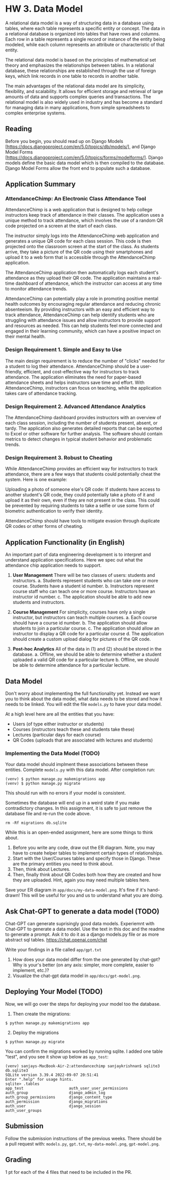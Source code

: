# HW 3. Data Model
A relational data model is a way of structuring data in a database using tables, where each table represents a specific entity or concept. The data in a relational database is organized into tables that have rows and columns. Each row in a table represents a single record or instance of the entity being modeled, while each column represents an attribute or characteristic of that entity.

The relational data model is based on the principles of mathematical set theory and emphasizes the relationships between tables. In a relational database, these relationships are established through the use of foreign keys, which link records in one table to records in another table.

The main advantages of the relational data model are its simplicity, flexibility, and scalability. It allows for efficient storage and retrieval of large amounts of data and supports complex queries and transactions. The relational model is also widely used in industry and has become a standard for managing data in many applications, from simple spreadsheets to complex enterprise systems.

## Reading
Before you begin, you should read up on Django Models [https://docs.djangoproject.com/en/5.0/topics/db/models/], and Django Model Forms [https://docs.djangoproject.com/en/5.0/topics/forms/modelforms/].
Django models define the basic data model which is then compiled to the database. Django Model Forms allow the front end to populate such a database.

## Application Summary

### AttendanceChimp: An Electronic Class Attendance Tool
AttendanceChimp is a web application that is designed to help college instructors keep track of attendance in their classes. The application uses a unique method to track attendance, which involves the use of a random QR code projected on a screen at the start of each class.

The instructor simply logs into the AttendanceChimp web application and generates a unique QR code for each class session. This code is then projected onto the classroom screen at the start of the class. As students arrive, they take a picture of the QR code using their smartphones and upload it to a web form that is accessible through the AttendanceChimp application.

The AttendanceChimp application then automatically logs each student's attendance as they upload their QR code. The application maintains a real-time dashboard of attendance, which the instructor can access at any time to monitor attendance trends.

AttendanceChimp can potentially play a role in promoting positive mental health outcomes by encouraging regular attendance and reducing chronic absenteeism. By providing instructors with an easy and efficient way to track attendance, AttendanceChimp can help identify students who are struggling with attendance issues and allow instructors to provide support and resources as needed. This can help students feel more connected and engaged in their learning community, which can have a positive impact on their mental health.

### Design Requirement 1. Simple and Easy to Use
The main design requirement is to reduce the number of "clicks" needed for a student to log their attendance. AttendanceChimp should be a user-friendly, efficient, and cost-effective way for instructors to track attendance. The application eliminates the need for paper-based attendance sheets and helps instructors save time and effort. With AttendanceChimp, instructors can focus on teaching, while the application takes care of attendance tracking.

### Design Requirement 2. Advanced Attendance Analytics
The AttendanceChimp dashboard provides instructors with an overview of each class session, including the number of students present, absent, or tardy. The application also generates detailed reports that can be exported to Excel or other software for further analysis. The software should contain metrics to detect changes in typical student behavior and problematic trends.

### Design Requirement 3. Robust to Cheating
While AttendanceChimp provides an efficient way for instructors to track attendance, there are a few ways that students could potentially cheat the system. Here is one example:

Uploading a photo of someone else's QR code: If students have access to another student's QR code, they could potentially take a photo of it and upload it as their own, even if they are not present in the class. This could be prevented by requiring students to take a selfie or use some form of biometric authentication to verify their identity.

AttendanceChimp should have tools to mitigate evasion through duplicate QR codes or other forms of cheating.

## Application Functionality (in English)
An important part of data engineering development is to interpret and understand application specifications. Here we spec out what the attendance chip application needs to support.

1. **User Management** There will be two classes of users: students and instructors. 
   a. Students represent students who can take one or more course. Students have a student id number.
   b. Instructors represent course staff who can teach one or more course. Instructors have an instructor id number.
   c. The application should be able to add new students and instructors.
   
2. **Course Management** For simplicity, courses have only a single instructor, but instructors can teach multiple courses.
   a. Each course should have a course id number.
   b. The application should allow students to join a particular course.
   c. The application should allow an instructor to display a QR code for a particular course
   d. The application should create a custom upload dialog for pictures of the QR code.

3. **Post-hoc Analytics** All of the data in (1) and (2) should be stored in the database.
   a. Offline, we should be able to determine whether a student uploaded a valid QR code for a particular lecture
   b. Offline, we should be able to determine attendance for a particular lecture.

## Data Model
Don't worry about implementing the full functionality yet. Instead we want you to think about the data model, what data needs to be stored and how it needs to be linked. You will edit the file `models.py` to have your data model. 

At a high level here are all the entities that you have:
* Users (of type either instructor or students)
* Courses (instructors teach these and students take these)
* Lectures (particular days for each course)
* QR Codes (uploads that are associated with lectures and students)

### Implementing the Data Model (TODO)
Your data model should implment these associations between these entities. Complete `models.py` with this data model. After completion run:
```
(venv) $ python manage.py makemigrations app
(venv) $ python manage.py migrate
```
This should run with no errors if your model is consistent. 

Sometimes the database will end up in a weird state if you make contradictory changes. In this assignment, it is safe to just remove the database file and re-run the code above.
```
rm -Rf migrations db.sqlite 
```

While this is an open-ended assignment, here are some things to think about.

1. Before you write any code, draw out the ER diagram. Note, you may have to create helper tables to implement certain types of relationships.
2. Start with the User/Courses tables and specify those in Django. These are the primary entities you need to think about.
3. Then, think about Lectures.
4. Then, finally think about QR Codes both how they are created and how they are uploaded. Hint, again you may need multiple tables here.
   
Save your ER diagram in `app/docs/my-data-model.png`. It's fine if it's hand-drawn! This will be useful for you and us to understand what you are doing.

## Ask Chat-GPT to generate a data model (TODO)
Chat-GPT can generate suprisingly good data models. Experiemnt with Chat-GPT to generate a data model. Use the text in this doc and the readme to generate a prompt. Ask it to do it as a django models.py file or as more abstract sql tables.
https://chat.openai.com/chat

Write your findings in a file called `app/gpt.txt`
1. How does your data model differ from the one generated by chat-gpt? Why is your's better (on any axis: simpler, more complete, easier to implement, etc.)?
2. Visualize the chat-gpt data model in `app/docs/gpt-model.png`.

## Deploying Your Model (TODO)
Now, we will go over the steps for deploying your model too the database.

1. Then create the migrations:
```
$ python manage.py makemigrations app
```

2. Deploy the migrations
```
$ python manage.py migrate
```

You can confirm the migrations worked by running sqlite. I added one table "test", and you see it show up below as `app_test`:
```
(venv) sanjays-MacBook-Air-2:attendancechimp sanjaykrishnan$ sqlite3 db.sqlite3 
SQLite version 3.39.4 2022-09-07 20:51:41
Enter ".help" for usage hints.
sqlite> .tables
app_test                    auth_user_user_permissions
auth_group                  django_admin_log          
auth_group_permissions      django_content_type       
auth_permission             django_migrations         
auth_user                   django_session            
auth_user_groups   
```
## Submission
Follow the submission instructions of the previous weeks. There should be a pull request with: `models.py`, `gpt.txt`, `my-data-model.png`, `gpt-model.png`.

## Grading
1 pt for each of the 4 files that need to be included in the PR.

